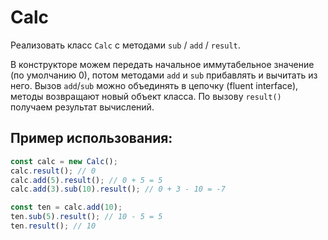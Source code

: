 # Calc

Реализовать класс `Calc` с методами `sub` / `add` / `result`.

В конструкторе можем передать начальное иммутабельное значение (по умолчанию 0), потом методами `add` и `sub` прибавлять и вычитать из него.
Вызов `add`/`sub` можно объединять в цепочку (fluent interface), методы возвращают новый объект класса.
По вызову `result()` получаем результат вычислений.

## Пример использования:

```javascript
const calc = new Calc();
calc.result(); // 0
calc.add(5).result(); // 0 + 5 = 5
calc.add(3).sub(10).result(); // 0 + 3 - 10 = -7

const ten = calc.add(10);
ten.sub(5).result(); // 10 - 5 = 5
ten.result(); // 10
```
